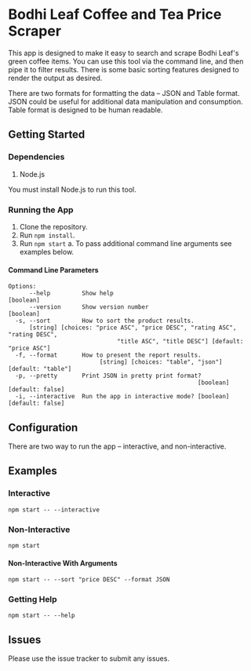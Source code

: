 # Bodhi Leaf Coffee and Tea Price Scraper

This app is designed to make it easy to search and scrape
Bodhi Leaf's green coffee items. You can use this tool via
the command line, and then pipe it to filter results. There
is some basic sorting features designed to render the output
as desired.

There are two formats for formatting the data – JSON and Table format.
JSON could be useful for additional data manipulation and consumption.
Table format is designed to be human readable.

## Getting Started

### Dependencies

1. Node.js

You must install Node.js to run this tool.

### Running the App

1. Clone the repository.
2. Run `npm install`.
3. Run `npm start`
    a. To pass additional command line arguments see examples below.

#### Command Line Parameters

```shell
Options:
      --help         Show help                                         [boolean]
      --version      Show version number                               [boolean]
  -s, --sort         How to sort the product results.
      [string] [choices: "price ASC", "price DESC", "rating ASC", "rating DESC",
                               "title ASC", "title DESC"] [default: "price ASC"]
  -f, --format       How to present the report results.
                          [string] [choices: "table", "json"] [default: "table"]
  -p, --pretty       Print JSON in pretty print format?
                                                      [boolean] [default: false]
  -i, --interactive  Run the app in interactive mode? [boolean] [default: false]
```

## Configuration

There are two way to run the app – interactive, and non-interactive.

## Examples

### Interactive

```shell
npm start -- --interactive
```

### Non-Interactive

```shell
npm start
```

#### Non-Interactive With Arguments

```shell
npm start -- --sort "price DESC" --format JSON
```

### Getting Help

```shell
npm start -- --help
```

## Issues

Please use the issue tracker to submit any issues.
